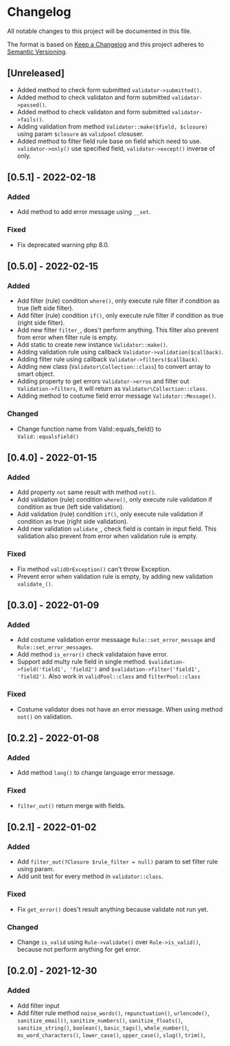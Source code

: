# Changelog
All notable changes to this project will be documented in this file.

The format is based on [Keep a Changelog](http://keepachangelog.com/)
and this project adheres to [Semantic Versioning](http://semver.org/).

## [Unreleased]
- Added method to check form submitted `validator->submitted()`.
- Added method to check validaton and form submitted `validator->passed()`.
- Added method to check validaton and form submitted `validator->fails()`.
- Adding validation from method `Validator::make($field, $closure)` using param `$closure` as `validpool` closuser.
- Added method to filter field rule base on field which need to use. `validator->only()` use specified field, `validator->except()` inverse of only.

## [0.5.1] - 2022-02-18
### Added
- Add method to add error message using `__set`.

### Fixed
- Fix deprecated warning php 8.0.

## [0.5.0] - 2022-02-15
### Added
- Add filter (rule) condition `where()`, only execute rule filter if condition as true (left side filter).
- Add filter (rule) condition `if()`, only execute rule filter if condition as true (right side filter).
- Add new filter `filter_`, does't perform anything. This filter also prevent from error when filter rule is empty.
- Add static to create new instance `Validator::make()`.
- Adding validation rule using callback `Validator->validation($callback)`.
- Adding filter rule using callback `Validator->filters($callback)`.
- Adding new class (`Validator\Collection::class`) to convert array to smart object.
- Adding property to get errors  `Validator->erros` and filter out `Validation->filters`, it will return as `Validator\Collection::class`.
- Adding method to costume field error message `Validator::Message()`.

### Changed
- Change function name from Valid::equals_field() to `Valid::equalsfield()`

## [0.4.0] - 2022-01-15
### Added
- Add property `not` same result with method `not()`.
- Add validation (rule) condition `where()`, only execute rule validation if condition as true (left side validation).
- Add validation (rule) condition `if()`, only execute rule validation if condition as true (right side validation).
- Add new validation `validate_`, check field is contain in input field. This validation also prevent from error when validation rule is empty.

### Fixed
- Fix method `validOrException()` can't throw Exception.
- Prevent error when validation rule is empty, by adding new validation `validate_()`.

## [0.3.0] - 2022-01-09
### Added
- Add costume validation error messaage `Rule::set_error_message` and `Rule::set_error_messages`.
- Add method `is_error()` check validataion have error.
- Support add multy rule field in single method. `$validation->field('field1', 'field2')` and `$validation->filter('field1', 'field2')`. Also work in `validPool::class` and `filterPool::class`

### Fixed
- Costume validator does not have an error message. When using method `not()` on validation.

## [0.2.2] - 2022-01-08
### Added
- Add method `lang()` to change language error message.

### Fixed
- `filter_out()` return merge with fields.

## [0.2.1] - 2022-01-02
### Added
- Add `filter_out(?Closure $rule_filter = null)` param to set filter rule using param.
- Add unit test for every method in `validator::class`.

### Fixed
- Fix `get_error()` does't result anything because validate not run yet.

### Changed
- Change `is_valid` using `Rule->validate()` over `Rule->is_valid()`, because not perform anything for get error.

## [0.2.0] - 2021-12-30
### Added
- Add filter input
- Add filter rule method `noise_words()`, `rmpunctuation()`, `urlencode()`, `sanitize_email()`, `sanitize_numbers()`, `sanitize_floats()`, `sanitize_string()`, `boolean()`, `basic_tags()`, `whole_number()`, `ms_word_characters()`, `lower_case()`, `upper_case()`, `slug()`, `trim()`, 
